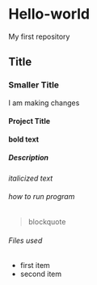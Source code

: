 # Hello-world
My first repository

## Title
### Smaller Title
I am making changes
#### Project Title 
**bold text**
##### Description
*italicized text*
###### how to run program
> blockquote
###### Files used 
- first item
- second item
